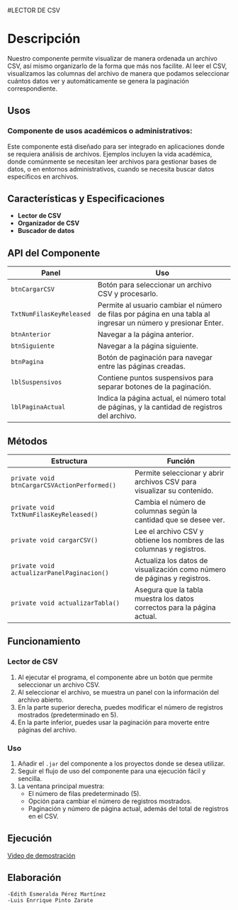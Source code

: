 #LECTOR DE CSV

# Descripción

Nuestro componente permite visualizar de manera ordenada un archivo CSV, así mismo organizarlo de la forma que más nos facilite. Al leer el CSV, visualizamos las columnas del archivo de manera que podamos seleccionar cuántos datos ver y automáticamente se genera la paginación correspondiente.

## Usos

### Componente de usos académicos o administrativos:
Este componente está diseñado para ser integrado en aplicaciones donde se requiera análisis de archivos. Ejemplos incluyen la vida académica, donde comúnmente se necesitan leer archivos para gestionar bases de datos, o en entornos administrativos, cuando se necesita buscar datos específicos en archivos.

## Características y Especificaciones

- **Lector de CSV**
- **Organizador de CSV**
- **Buscador de datos**

## API del Componente

| Panel           | Uso                                                                                              |
|-----------------|--------------------------------------------------------------------------------------------------|
| `btnCargarCSV`  | Botón para seleccionar un archivo CSV y procesarlo.                                              |
| `TxtNumFilasKeyReleased` | Permite al usuario cambiar el número de filas por página en una tabla al ingresar un número y presionar Enter. |
| `btnAnterior`   | Navegar a la página anterior.                                                                    |
| `btnSiguiente`  | Navegar a la página siguiente.                                                                   |
| `btnPagina`     | Botón de paginación para navegar entre las páginas creadas.                                      |
| `lblSuspensivos`| Contiene puntos suspensivos para separar botones de la paginación.                               |
| `lblPaginaActual` | Indica la página actual, el número total de páginas, y la cantidad de registros del archivo.   |

## Métodos

| Estructura                            | Función                                                                                       |
|---------------------------------------|-----------------------------------------------------------------------------------------------|
| `private void btnCargarCSVActionPerformed()` | Permite seleccionar y abrir archivos CSV para visualizar su contenido.               |
| `private void TxtNumFilasKeyReleased()` | Cambia el número de columnas según la cantidad que se desee ver.                        |
| `private void cargarCSV()`            | Lee el archivo CSV y obtiene los nombres de las columnas y registros.                        |
| `private void actualizarPanelPaginacion()` | Actualiza los datos de visualización como número de páginas y registros.             |
| `private void actualizarTabla()`      | Asegura que la tabla muestra los datos correctos para la página actual.                     |

## Funcionamiento

### Lector de CSV

1. Al ejecutar el programa, el componente abre un botón que permite seleccionar un archivo CSV.
2. Al seleccionar el archivo, se muestra un panel con la información del archivo abierto.
3. En la parte superior derecha, puedes modificar el número de registros mostrados (predeterminado en 5).
4. En la parte inferior, puedes usar la paginación para moverte entre páginas del archivo.

### Uso

1. Añadir el `.jar` del componente a los proyectos donde se desea utilizar.
2. Seguir el flujo de uso del componente para una ejecución fácil y sencilla.
3. La ventana principal muestra:
   - El número de filas predeterminado (5).
   - Opción para cambiar el número de registros mostrados.
   - Paginación y número de página actual, además del total de registros en el CSV.

## Ejecución

[Video de demostración](https://youtu.be/piVn5WejqQk)


## Elaboración
	-Edith Esmeralda Pérez Martínez
 	-Luis Enrrique Pinto Zarate







